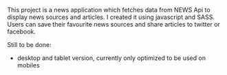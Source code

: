 This project is a news application which fetches data from NEWS Api to display news sources and articles. I created it using javascript and SASS. Users can save their favourite news sources and share articles to twitter or facebook.

Still to be done:
- desktop and tablet version, currently only optimized to be used on mobiles

